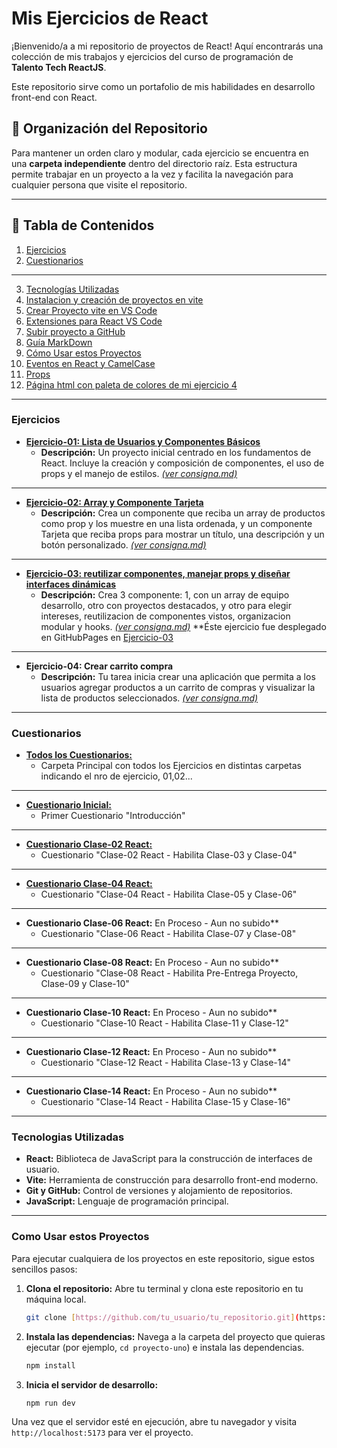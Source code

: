 # Mis Ejercicios de React

¡Bienvenido/a a mi repositorio de proyectos de React! Aquí encontrarás una colección de mis trabajos y ejercicios del curso de programación de **Talento Tech ReactJS**.

Este repositorio sirve como un portafolio de mis habilidades en desarrollo front-end con React.

## 📁 Organización del Repositorio

Para mantener un orden claro y modular, cada ejercicio se encuentra en una **carpeta independiente** dentro del directorio raíz. Esta estructura permite trabajar en un proyecto a la vez y facilita la navegación para cualquier persona que visite el repositorio.

---

## 📝 Tabla de Contenidos

1.  [Ejercicios](#ejercicios)
2.  [Cuestionarios](#cuestionarios)

---

3.  [Tecnologías Utilizadas](#tecnologias-utilizadas)
4.  [Instalacion y creación de proyectos en vite](./Informacion/Instalacion-y-creacion-de-proyectos-en-vite.md)
5.  [Crear Proyecto vite en VS Code](./Informacion/crear-proyecto-vite-desde-vscode.md)
6.  [Extensiones para React VS Code](./Informacion/extensiones-para-vscode.md)
7.  [Subir proyecto a GitHub](./Informacion/subir-proyecto-a-github.md)
8.  [Guía MarkDown](./Informacion/guia-md.md)
9.  [Cómo Usar estos Proyectos](#como-usar-estos-proyectos)
10. [Eventos en React y CamelCase](./Informacion/eventos-en-React-y-camelCase.md)
11. [Props](./Informacion/props.md)
12. [Página html con paleta de colores de mi ejercicio 4](./Informacion/preview.html)

---

### Ejercicios

* **[Ejercicio-01: Lista de Usuarios y Componentes Básicos](./Ejercicio-01/)**
    * **Descripción:** Un proyecto inicial centrado en los fundamentos de React. Incluye la creación y composición de componentes, el uso de props y el manejo de estilos. *[(ver consigna.md)](./Ejercicio-01/Consigna.md)*

---
* **[Ejercicio-02: Array y Componente Tarjeta](./Ejercicio-02)**
    * **Descripción:** Crea un componente que reciba un array de productos como prop y los muestre en una lista ordenada, y un componente Tarjeta que reciba props para mostrar un título, una descripción y un botón personalizado. *[(ver consigna.md)](./Ejercicio-02/consigna.md)*


---
* **[Ejercicio-03: reutilizar componentes, manejar props y diseñar interfaces dinámicas](./Ejercicio-03)**
    * **Descripción:** Crea 3 componente: 1, con un array de equipo desarrollo, otro con proyectos destacados, y otro para elegir intereses, reutilizacion de componentes vistos, organizacion modular y hooks. *[(ver consigna.md)](./Ejercicio-03/Consigna.md)*
    **Éste ejercicio fue desplegado en GitHubPages en [Ejercicio-03](https://mirtyta.github.io/Proyecto-React-con-Vite/)

---
* **Ejercicio-04: Crear carrito compra**
    * **Descripción:** Tu tarea inicia crear una aplicación que permita a los usuarios agregar productos a un carrito de compras y visualizar la lista de productos seleccionados. *[(ver consigna.md)](./Ejercicio-04/Consigna.md)*

---

### Cuestionarios
* **[Todos los Cuestionarios:](./Cuestionarios/)**
    * Carpeta Principal con todos los Ejercicios en distintas carpetas indicando el nro de ejercicio, 01,02...

---

* **[Cuestionario Inicial:](./Cuestionarios/Introduccion.md)**
    * Primer Cuestionario "Introducción"

---

* **[Cuestionario Clase-02 React:](./Cuestionarios/Clase-02-React.md)**
    * Cuestionario "Clase-02 React - Habilita Clase-03 y Clase-04"

---

* **[Cuestionario Clase-04 React:](./Cuestionarios/Clase-04-React.md)**
    * Cuestionario "Clase-04 React - Habilita Clase-05 y Clase-06"

---

* **Cuestionario Clase-06 React:** En Proceso - Aun no subido**
    * Cuestionario "Clase-06 React - Habilita Clase-07 y Clase-08"

---

* **Cuestionario Clase-08 React:** En Proceso - Aun no subido**
    * Cuestionario "Clase-08 React - Habilita Pre-Entrega Proyecto, Clase-09 y Clase-10"

---

* **Cuestionario Clase-10 React:** En Proceso - Aun no subido**
    * Cuestionario "Clase-10 React - Habilita Clase-11 y Clase-12"

---

* **Cuestionario Clase-12 React:** En Proceso - Aun no subido**
    * Cuestionario "Clase-12 React - Habilita Clase-13 y Clase-14"

---

* **Cuestionario Clase-14 React:** En Proceso - Aun no subido**
    * Cuestionario "Clase-14 React - Habilita Clase-15 y Clase-16"

---
### Tecnologias Utilizadas

* **React:** Biblioteca de JavaScript para la construcción de interfaces de usuario.
* **Vite:** Herramienta de construcción para desarrollo front-end moderno.
* **Git y GitHub:** Control de versiones y alojamiento de repositorios.
* **JavaScript:** Lenguaje de programación principal.

---

### Como Usar estos Proyectos  

Para ejecutar cualquiera de los proyectos en este repositorio, sigue estos sencillos pasos:

1.  **Clona el repositorio:** Abre tu terminal y clona este repositorio en tu máquina local.
    ```bash
    git clone [https://github.com/tu_usuario/tu_repositorio.git](https://github.com/tu_usuario/tu_repositorio.git)
    ```
2.  **Instala las dependencias:** Navega a la carpeta del proyecto que quieras ejecutar (por ejemplo, `cd proyecto-uno`) e instala las dependencias.
    ```bash
    npm install
    ```
3.  **Inicia el servidor de desarrollo:**
    ```bash
    npm run dev
    ```
Una vez que el servidor esté en ejecución, abre tu navegador y visita `http://localhost:5173` para ver el proyecto.